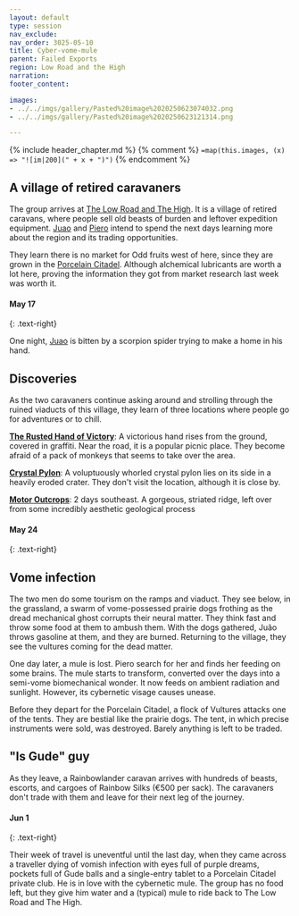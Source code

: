 ```yaml
---
layout: default
type: session
nav_exclude: 
nav_order: 3025-05-10
title: Cyber-vome-mule
parent: Failed Exports
region: Low Road and the High
narration: 
footer_content: 

images:
- ../../imgs/gallery/Pasted%20image%2020250623074032.png
- ../../imgs/gallery/Pasted%20image%2020250623121314.png

---
```


{% include header_chapter.md %}
{% comment %}
`=map(this.images, (x) => "![im|200](" + x + ")")`
{% endcomment %}

## A village of retired caravaners

The group arrives at [The Low Road and The High](../../directory/LowRoadHigh/index.md).
It is a village of retired caravans, where people sell old beasts of burden and leftover expedition equipment.
[Juao](../../directory/Caravan1/Juao.md) and [Piero](../../directory/Caravan1/Piero.md) intend to spend the next days learning more about the region and its trading opportunities.

They learn there is no market for Odd fruits west of here, since they are grown in the [Porcelain Citadel](../../directory/PorcelainCitadel/index.md).
Although alchemical lubricants are worth a lot here, proving the information they got from market research last week was worth it.
#### May 17
{: .text-right}

One night, [Juao](../../directory/Caravan1/Juao.md) is bitten by a scorpion spider trying to make a home in his hand.
## Discoveries

As the two caravaners continue asking around and strolling through the ruined viaducts of this village, they learn of three locations where people go for adventures or to chill.

[**The Rusted Hand of Victory**](../../directory/LowRoadHigh/RHV.md): 
A victorious hand rises from the ground, covered in graffiti. Near
the road, it is a popular picnic place.
They become afraid of a pack of monkeys that seems to take over the area.

**[Crystal Pylon](../../directory/LowRoadHigh/CrystalPylon.md)**:
A voluptuously whorled crystal pylon lies on its side in a heavily
eroded crater.
They don't visit the location, although it is close by.

**[Motor Outcrops](../../directory/LowRoadHigh/MotorOutcrops.md)**:
2 days southeast.
A gorgeous, striated ridge, left over from some incredibly aesthetic
geological process

#### May 24
{: .text-right}

## Vome infection

The two men do some tourism on the ramps and viaduct.
They see below, in the grassland, a swarm of vome-possessed prairie dogs frothing as the dread mechanical ghost corrupts their neural matter. 
They think fast and throw some food at them to ambush them.
With the dogs gathered, Juão throws gasoline at them, and they are burned.
Returning to the village, they see the vultures coming for the dead matter.

One day later, a mule is lost.
Piero search for her and finds her feeding on some brains.
The mule starts to transform, converted over the days into a semi-vome biomechanical wonder.
It now feeds on ambient radiation and sunlight.
However, its cybernetic visage causes unease.

Before they depart for the Porcelain Citadel, a flock of Vultures attacks one of the tents.
They are bestial like the prairie dogs.
The tent, in which precise instruments were sold, was destroyed.
Barely anything is left to be traded.

## "Is Gude" guy

As they leave, a Rainbowlander caravan arrives with hundreds
of beasts, escorts, and cargoes of Rainbow Silks (€500 per sack).
The caravaners don't trade with them and leave for their next leg of the journey.

#### Jun 1
{: .text-right}

Their week of travel is uneventful until the last day, when they came across a traveller dying of vomish infection with eyes full of purple dreams, pockets full of Gude balls and a single-entry tablet to a Porcelain Citadel private club.
He is in love with the cybernetic mule.
The group has no food left, but they give him water and a (typical) mule to ride back to The Low Road and The High.
